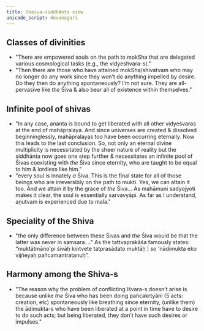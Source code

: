 ```yaml
---
title: Shaiva-siddhAnta view
unicode_script: devanagari
---
```


## Classes of divinities
- "There are empowered souls on the path to mokSha that are delegated various cosmological tasks (e.g., the vidyeshvara-s)."
- "Then there are those who have attained mokSha/shivatvam who may no longer do any work since they won’t do anything impelled by desire. Do they then do anything spontaneously? I’m not sure. They are all-pervasive like *the* Śiva & also bear all of existence within themselves."

## Infinite pool of shivas
- "In any case, ananta is bound to get liberated with all other vidyeśvaras at the end of mahāpralaya. And since universes are created & dissolved beginninglessly, mahāpralayas too have been occurring eternally. Now this leads to the last conclusion. So, not only an eternal divine multiplicity is necessitated by the sheer nature of reality but the siddhānta now goes one step further & necessitates an infinite pool of Śivas coexisting with *the* Śiva since eternity, who are taught to be equal to him & lordless like him."
- "every soul is innately *a* Śiva. This is the final state for all of those beings who are irreversibly on the path to mukti. Yes, we can attain it too. And we attain it by the grace of *the* Śiva... As mahāmuni sadyojyoti makes it clear, the soul is essentially sarvavyāpī. As far as I understand, aṇutvam is experienced due to mala."

## Speciality of the Shiva
- "the only difference between these Śivas and *the* Śiva would be that the latter was never in samsara. .." As the tattvaprakāśa famously states: “muktātmāno'pi śivāḥ kintvete tatprasādato muktāḥ | so 'nādimukta eko vijñeyaḥ pañcamantratanuḥ”.

## Harmony among the Shiva-s
- "The reason why the problem of conflicting īśvara-s doesn’t arise is because unlike *the* Śiva who has been doing pañcakrtyāni (5 acts: creation, etc) spontaneously like breathing since eternity, (unlike them) the ādimukta-s who have been liberated at a point in time have to desire to do such acts; but being liberated, they don’t have such desires or impulses."
